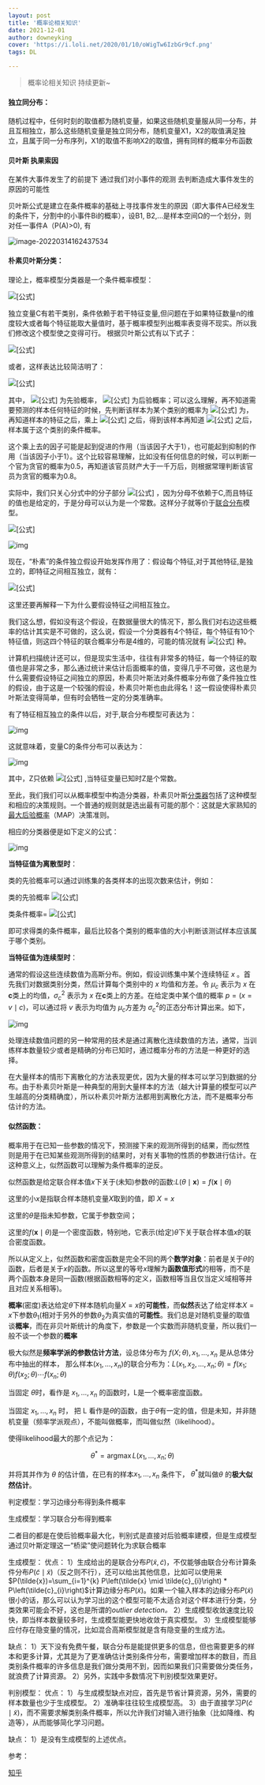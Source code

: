 ```yaml
---
layout: post
title: '概率论相关知识'
date: 2021-12-01
author: downeyking
cover: 'https://i.loli.net/2020/01/10/oWigTw6IzbGr9cf.png'
tags: DL

---
```


> 概率论相关知识 持续更新~

#### **独立同分布：**

随机过程中，任何时刻的取值都为随机变量，如果这些随机变量服从同一分布，并且互相独立，那么这些随机变量是独立同分布，随机变量X1，X2的取值满足独立，且属于同一分布序列，X1的取值不影响X2的取值，拥有同样的概率分布函数

#### **贝叶斯 执果索因** 

在某件大事件发生了的前提下 通过我们对小事件的观测 去判断造成大事件发生的原因的可能性

贝叶斯公式是建立在条件概率的基础上寻找事件发生的原因（即大事件A已经发生的条件下，分割中的小事件Bi的概率），设B1, B2,...是样本空间Ω的一个划分，则对任一事件A（P(A)>0), 有

![image-20220314162437534](https://gitee.com/GoPrime/imagecloud/raw/master/img/image-20220314162437534.png)

#### **朴素贝叶斯分类：**

理论上，概率模型分类器是一个条件概率模型：



![[公式]](https://www.zhihu.com/equation?tex=p%28C%7CF1%2C...%2CFn%29)



独立变量C有若干类别，条件依赖于若干特征变量,但问题在于如果特征数量n的维度较大或者每个特征能取大量值时，基于概率模型列出概率表变得不现实。所以我们修改这个模型使之变得可行。 根据贝叶斯公式有以下式子：



![[公式]](https://www.zhihu.com/equation?tex=p%28C%7CF1%2C...%2CFn%29%3D+%5Cfrac%7Bp%28C%29%2Ap%28F1%2C...Fn%7CC%29%7D%7Bp%28F1%2C...%2CFn%29%7D)



或者，这样表达比较简洁明了：



![[公式]](https://www.zhihu.com/equation?tex=p%28%E7%B1%BB%E5%88%AB%7C%E7%89%B9%E5%BE%81%29%3D%5Cfrac%7Bp%28%E7%B1%BB%E5%88%AB%29%2Ap%28%E7%B1%BB%E5%88%AB%7C%E7%89%B9%E5%BE%81%29%7D%7Bp%28%E7%89%B9%E5%BE%81%29%7D)



其中， ![[公式]](https://www.zhihu.com/equation?tex=p%28C%29) 为先验概率， ![[公式]](https://www.zhihu.com/equation?tex=p%28C%7CF1%2C...%2CFn%29) 为后验概率；可以这么理解，再不知道需要预测的样本任何特征的时候，先判断该样本为某个类别的概率为 ![[公式]](https://www.zhihu.com/equation?tex=p%28C%29) 为，再知道样本的特征之后，乘上 ![[公式]](https://www.zhihu.com/equation?tex=%5Cfrac%7Bp%28F1%2C...Fn%7CC%29%7D%7Bp%28F1%2C...Fn%29%7D) 之后，得到该样本再知道 ![[公式]](https://www.zhihu.com/equation?tex=F1%3Df1%2C...%2CFn%3Dfn) 之后，样本属于这个类别的条件概率。

这个乘上去的因子可能是起到促进的作用（当该因子大于1），也可能起到抑制的作用（当该因子小于1）。这个比较容易理解，比如没有任何信息的时候，可以判断一个官为贪官的概率为0.5，再知道该官员财产大于一千万后，则根据常理判断该官员为贪官的概率为0.8。

实际中，我们只关心分式中的分子部分 ![[公式]](https://www.zhihu.com/equation?tex=p%28C%29%2Ap%28F1%2C...Fn%7CC%29) ，因为分母不依赖于C,而且特征的值也是给定的，于是分母可以认为是一个常数。这样分子就等价于[联合分布](https://link.zhihu.com/?target=https%3A//zh.wikipedia.org/wiki/%E8%81%94%E5%90%88%E5%88%86%E5%B8%83%22%20%5Co%20%22%E8%81%94%E5%90%88%E5%88%86%E5%B8%83)模型。

![[公式]](https://www.zhihu.com/equation?tex=p%28C%2CF1%2C...Fn%29)

![img](https://pic1.zhimg.com/80/v2-ac5af445b2337e006ab2a8f0016dcb38_1440w.jpg)

现在，“朴素”的条件独立假设开始发挥作用了：假设每个特征,对于其他特征,是独立的，即特征之间相互独立，就有：



![[公式]](https://www.zhihu.com/equation?tex=p%28Fi%7CC%2CFj%29%3Dp%28Fi%7CC%29)



这里还要再解释一下为什么要假设特征之间相互独立。

我们这么想，假如没有这个假设，在数据量很大的情况下，那么我们对右边这些概率的估计其实是不可做的，这么说，假设一个分类器有4个特征，每个特征有10个特征值，则这四个特征的联合概率分布是4维的，可能的情况就有 ![[公式]](https://www.zhihu.com/equation?tex=10%5E%7B4%7D%3D10000) 种。

计算机扫描统计还可以，但是现实生活中，往往有非常多的特征，每一个特征的取值也是非常之多，那么通过统计来估计后面概率的值，变得几乎不可做，这也是为什么需要假设特征之间独立的原因，朴素贝叶斯法对条件概率分布做了条件独立性的假设，由于这是一个较强的假设，朴素贝叶斯也由此得名！这一假设使得朴素贝叶斯法变得简单，但有时会牺牲一定的分类准确率。

有了特征相互独立的条件以后，对于,联合分布模型可表达为：

![img](https://pic1.zhimg.com/80/v2-ac5af445b2337e006ab2a8f0016dcb38_1440w.jpg)

这就意味着，变量C的条件分布可以表达为：

![img](https://pic2.zhimg.com/80/v2-b167636123072b605b22e2e7450fe149_1440w.jpg)

其中，Z只依赖 ![[公式]](https://www.zhihu.com/equation?tex=F1%2C...%2CFn) ,当特征变量已知时Z是个常数。

至此，我们我们可以从概率模型中构造分类器，朴素贝叶斯[分类器](https://link.zhihu.com/?target=https%3A//zh.wikipedia.org/w/index.php%3Ftitle%3D%E5%88%86%E7%B1%BB%E5%99%A8%26action%3Dedit%26redlink%3D1%22%20%5Co%20%22%E5%88%86%E7%B1%BB%E5%99%A8%EF%BC%88%E9%A1%B5%E9%9D%A2%E4%B8%8D%E5%AD%98%E5%9C%A8%EF%BC%89)包括了这种模型和相应的决策规则。一个普通的规则就是选出最有可能的那个：这就是大家熟知的[最大后验概率](https://link.zhihu.com/?target=https%3A//zh.wikipedia.org/wiki/%E6%9C%80%E5%A4%A7%E5%90%8E%E9%AA%8C%E6%A6%82%E7%8E%87%22%20%5Co%20%22%E6%9C%80%E5%A4%A7%E5%90%8E%E9%AA%8C%E6%A6%82%E7%8E%87)（MAP）决策准则。

相应的分类器便是如下定义的公式：

![img](https://pic4.zhimg.com/80/v2-8db89533a0915a63cd9f320c1c06b73f_1440w.jpg)

**当特征值为离散型时**：

类的先验概率可以通过训练集的各类样本的出现次数来估计，例如：

类的先验概率 ![[公式]](https://www.zhihu.com/equation?tex=p%28C%3Dc1%29%3D%5Cfrac%7B1%7D%7B%E6%A0%B7%E6%9C%AC%E6%80%BB%E6%95%B0%7D)

类条件概率= ![[公式]](https://www.zhihu.com/equation?tex=p%28Fi%3Dfi%7CC%3Dc1%29%3D%5Cfrac%7BFi%3Dfi%E7%9A%84%E6%A0%B7%E6%9C%AC%E6%80%BB%E9%87%8F%7D%7B%E6%A0%B7%E6%9C%AC%E6%80%BB%E6%95%B0%7D)

即可求得类的条件概率，最后比较各个类别的概率值的大小判断该测试样本应该属于哪个类别。



**当特征值为连续型时**：

通常的假设这些连续数值为高斯分布。例如，假设训练集中某个连续特征 $x$ 。首先我们对数据类别分类，然后计算每个类别中的 $x$ 均值和方差。令 $\mu_c$ 表示为 $x$ 在**c**类上的均值，$\sigma_{c}^{2}$ 表示为 $x$ 在**c**类上的方差。在给定类中某个值的概率 $p=(x=v \mid c)$，可以通过将 $v$ 表示为均值为 $\mu_c$方差为 $\sigma_{c}^{2}$的正态分布计算出来。如下，

![img](https://pic2.zhimg.com/80/v2-03c4c2b143f7fd32103937b8e01d6445_1440w.jpg)

处理连续数值问题的另一种常用的技术是通过离散化连续数值的方法，通常，当训练样本数量较少或者是精确的分布已知时，通过概率分布的方法是一种更好的选择。

在大量样本的情形下离散化的方法表现更优，因为大量的样本可以学习到数据的分布。由于朴素贝叶斯是一种典型的用到大量样本的方法（越大计算量的模型可以产生越高的分类精确度），所以朴素贝叶斯方法都用到离散化方法，而不是概率分布估计的方法。

#### **似然函数：**

概率用于在已知一些参数的情况下，预测接下来的观测所得到的结果，而似然性 则是用于在已知某些观测所得到的结果时，对有关事物的性质的参数进行估计。在这种意义上，似然函数可以理解为条件概率的逆反。

似然函数是给定联合样本值$x$下关于(未知)参数$\theta$的函数:$L(\theta \mid \mathbf{x})=f(\mathbf{x} \mid \theta)$

这里的小$x$是指联合样本随机变量$X$取到的值，即 $X = x$

这里的$\theta$是指未知参数，它属于参数空间；

这里的$f(\mathbf{x} \mid \theta)$是一个密度函数，特别地，它表示(给定)$\theta$下关于联合样本值$x$的联合密度函数。

所以从定义上，似然函数和密度函数是完全不同的两个**数学对象**：前者是关于$\theta$的函数，后者是关于$x$的函数。所以这里的等号$x$理解为**函数值形式**的相等，而不是两个函数本身是同一函数(根据函数相等的定义，函数相等当且仅当定义域相等并且对应关系相等)。

**概率**(密度)表达给定$\theta$下样本随机向量$X = x$的**可能性**，而**似然**表达了给定样本$X = x$下参数$\theta_1$(相对于另外的参数$\theta_2$为真实值的**可能性**。我们总是对随机变量的取值谈**概率**，而在非贝叶斯统计的角度下，参数是一个实数而非随机变量，所以我们一般不谈一个参数的**概率**

极大似然是**频率学派的参数估计方法**，设总体分布为 $f(X ; \theta), x_{1}, \ldots, x_{n}$ 是从总体分布中抽出的样本， 那么样本$\left(x_{1}, \ldots, x_{n}\right)$的联合分布为：$L\left(x_{1}, x_{2}, \ldots, x_{n} ; \theta\right)=f\left(x_{1} ; \theta\right) f\left(x_{2} ; \theta\right) \cdots f\left(x_{n} ; \theta\right)$

当固定 $\theta$时，看作是 $x_{1},\ldots, x_{n}$ 的函数时，L是一个概率密度函数。

当固定 $x_{1},\ldots, x_{n}$ 时， 把 L 看作是$\theta$的函数，由于$\theta$有一定的值，但是未知，并非随机变量（频率学派观点），不能叫做概率，而叫做似然（likelihood）。

使得likelihood最大的那个点记为：

$$\theta^{*}=\operatorname{argmax} L\left(x_{1}, \ldots, x_{n} ; \theta\right)$$

并将其并作为 $\theta$ 的估计值，在已有的样本$x_{1}, \ldots, x_{n}$ 条件下，  $\theta^{*}$就叫做$\theta$ 的**极大似然估计**。



判定模型：学习边缘分布得到条件概率

生成模型：学习联合分布得到概率

二者目的都是在使后验概率最大化，判别式是直接对后验概率建模，但是生成模型通过贝叶斯定理这一“桥梁”使问题转化为求联合概率



生成模型：
优点：
1）生成给出的是联合分布$P(\tilde{x}, \tilde{c})$，不仅能够由联合分布计算条件分布$P(\tilde{c} \mid \tilde{x})$（反之则不行），还可以给出其他信息，比如可以使用来$P(\tilde{x})=\sum_{i=1}^{k} P\left(\tilde{x} \mid \tilde{c}_{i}\right) * P\left(\tilde{c}_{i}\right)$计算边缘分布$P(\tilde{x})$。如果一个输入样本的边缘分布$P(\tilde{x})$很小的话，那么可以认为学习出的这个模型可能不太适合对这个样本进行分类，分类效果可能会不好，这也是所谓的*outlier detection。*
2）生成模型收敛速度比较快，即当样本数量较多时，生成模型能更快地收敛于真实模型。
3）生成模型能够应付存在隐变量的情况，比如混合高斯模型就是含有隐变量的生成方法。

缺点：
1）天下没有免费午餐，联合分布是能提供更多的信息，但也需要更多的样本和更多计算，尤其是为了更准确估计类别条件分布，需要增加样本的数目，而且类别条件概率的许多信息是我们做分类用不到，因而如果我们只需要做分类任务，就浪费了计算资源。
2）另外，实践中多数情况下判别模型效果更好。

判别模型：
优点：
1）与生成模型缺点对应，首先是节省计算资源，另外，需要的样本数量也少于生成模型。
2）准确率往往较生成模型高。
3）由于直接学习$P(\tilde{c} \mid \tilde{x})$，而不需要求解类别条件概率，所以允许我们对输入进行抽象（比如降维、构造等），从而能够简化学习问题。

缺点：
1）是没有生成模型的上述优点。



参考：

[知乎](https://zhuanlan.zhihu.com/p/37575364)